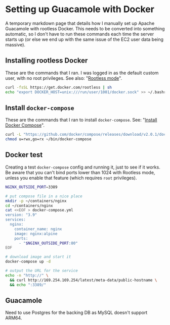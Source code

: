# Setting up Guacamole with Docker

A temporary markdown page that details how I manually set up Apache Guacamole with rootless Docker. This needs to be converted into something automatic, so I don't have to run these commands each time the server starts up (or else we end up with the same issue of the EC2 user data being massive).

## Installing rootless Docker

These are the commands that I ran. I was logged in as the default custom user, with no root privileges. See also: "[Rootless mode](https://docs.docker.com/engine/security/rootless/)".

```bash
curl -fsSL https://get.docker.com/rootless | sh
echo "export DOCKER_HOST=unix:///run/user/1001/docker.sock" >> ~/.bashrc
```

## Install `docker-compose`

These are the commands that I ran to install `docker-compose`. See: "[Install Docker Compose](https://docs.docker.com/compose/install/)".

```bash
curl -L "https://github.com/docker/compose/releases/download/v2.0.1/docker-compose-$(uname -s)-$(uname -m)" -o ~/bin/docker-compose
chmod u=rwx,go=rx ~/bin/docker-compose
```

## Docker test

Creating a test `docker-compose` config and running it, just to see if it works. Be aware that you can't bind ports lower than 1024 with Rootless mode, unless you enable that feature (which requires `root` privileges).

```bash
NGINX_OUTSIDE_PORT=3389

# put compose file in a nice place
mkdir -p ~/containers/nginx
cd ~/containers/nginx
cat <<EOF > docker-compose.yml
version: "3.9"
services:
  nginx:
    container_name: nginx
    image: nginx:alpine
    ports:
      - "$NGINX_OUTSIDE_PORT:80"
EOF

# download image and start it
docker-compose up -d

# output the URL for the service
echo -n "http://" \
  && curl http://169.254.169.254/latest/meta-data/public-hostname \
  && echo ":3389/"
```

## Guacamole

Need to use Postgres for the backing DB as MySQL doesn't support ARM64.